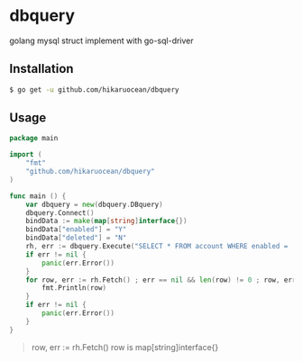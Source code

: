 # dbquery
golang mysql struct implement with go-sql-driver

## Installation
```bash
$ go get -u github.com/hikaruocean/dbquery
```

## Usage
```go
package main

import (
    "fmt"
    "github.com/hikaruocean/dbquery"
)

func main () {
    var dbquery = new(dbquery.DBquery)
    dbquery.Connect()
    bindData := make(map[string]interface{})
    bindData["enabled"] = "Y"
    bindData["deleted"] = "N"
    rh, err := dbquery.Execute("SELECT * FROM account WHERE enabled = :enabled: AND deleted = :deleted:", bindData)
    if err != nil {
        panic(err.Error())
    }
    for row, err := rh.Fetch() ; err == nil && len(row) != 0 ; row, err = rh.Fetch() {
        fmt.Println(row)
    }
    if err != nil {
        panic(err.Error())
    }
}
```

> row, err := rh.Fetch()
> row is map[string]interface{}
